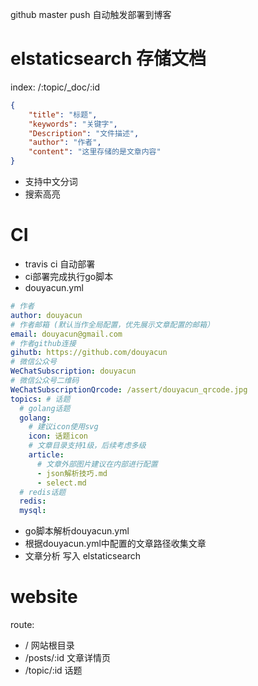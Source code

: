 github master push 自动触发部署到博客

# elstaticsearch 存储文档
index: /:topic/_doc/:id
```json
{
    "title": "标题",
    "keywords": "关键字",
    "Description": "文件描述",
    "author": "作者",
    "content": "这里存储的是文章内容"
}
```
- 支持中文分词
- 搜索高亮

# CI
- travis ci 自动部署
- ci部署完成执行go脚本
- douyacun.yml
```yaml
# 作者
author: douyacun
# 作者邮箱 (默认当作全局配置，优先展示文章配置的邮箱）
email: douyacun@gmail.com
# 作者github连接
gihutb: https://github.com/douyacun
# 微信公众号
WeChatSubscription: douyacun
# 微信公众号二维码
WeChatSubscriptionQrcode: /assert/douyacun_qrcode.jpg
topics: # 话题
  # golang话题
  golang:
    # 建议icon使用svg
    icon: 话题icon
    # 文章目录支持1级，后续考虑多级
    article:
      # 文章外部图片建议在内部进行配置
      - json解析技巧.md
      - select.md
  # redis话题
  redis:
  mysql:
```
- go脚本解析douyacun.yml
- 根据douyacun.yml中配置的文章路径收集文章
- 文章分析 写入 elstaticsearch

# website

route:
- / 网站根目录
- /posts/:id 文章详情页
- /topic/:id 话题